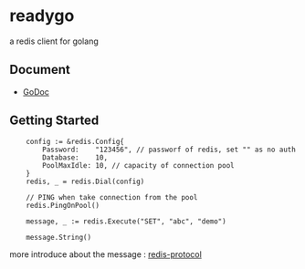 # readygo
a redis client for golang

Document
--------
- [GoDoc](http://godoc.org/github.com/quorzz/readgo)

Getting Started
------
```
    config := &redis.Config{
        Password:    "123456", // passworf of redis, set "" as no auth
        Database:    10,
        PoolMaxIdle: 10, // capacity of connection pool
    }
    redis, _ = redis.Dial(config)

    // PING when take connection from the pool
    redis.PingOnPool()

    message, _ := redis.Execute("SET", "abc", "demo")

    message.String()
```

more introduce about the message : [redis-protocol](http://github.com/quorzz/redis-protocol)